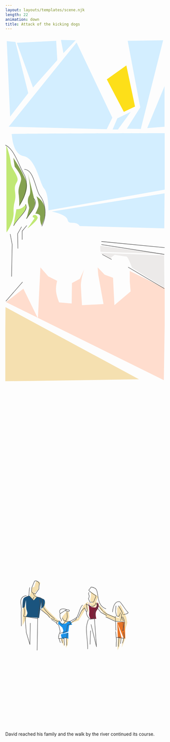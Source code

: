 ```yaml
---
layout: layouts/templates/scene.njk
length: 22
animation: down
title: Attack of the kicking dogs
---
```


<svg stroke-miterlimit="10" style="fill-rule:nonzero;clip-rule:evenodd;stroke-linecap:round;stroke-linejoin:round" viewBox="0 0 390 844" xml:space="preserve" xmlns="http://www.w3.org/2000/svg">
<clipPath id="a"><path d="M0 0h390v844H0z"/></clipPath><g clip-path="url(#a)"><path d="m1.82 650.862 42.37-32.803 35.537 72.44 6.15-124.379 19.133 21.866 21.874 10.937s-3.518 12.758-2.733 24.603c.784 11.845 7.517 28.019 7.517 28.019l30.753 2.734.683-49.888 19.133-10.251 10.934-23.236s-9.081 24.861-8.203 42.368c.878 17.507 2.733 45.105 2.733 45.105l52.622-2.734-12.984-71.757-1.367-17.769 17.088 17.772 20.499 7.514 3.417 66.974 39.64-33.484-2.048-24.603-.005-25.288 86.792 42.371-3.414 224.158L1.819 650.862Z" fill="#ffddce"/><path d="m.455 663.163-1.37 181.101 328.033-4.784L.455 663.163Z" fill="#f5e0b0"/><path d="m2.503 268.157.435 212.538s18.46-24.973 17.362-49.888c-1.099-24.915 6.86-25.585 3.473-49.888-3.388-24.304 11.444-20.844 4.337-37.59-7.108-16.746-13.858-19.696-15.19-35.534-1.333-15.839-10.417-39.638-10.417-39.638Z" fill="#c0e874"/><path d="m19.59 298.227 3.412 21.866s17.387 20.233 15.72 31.439c-1.665 11.207-8.366 20.577-6.15 35.537 2.216 14.96 1.367 30.07 1.367 30.07s24.805-37.248 17.768-59.456c-7.037-22.208-32.117-59.456-32.117-59.456Z" fill="#84a14f"/><path d="m27.108 423.973-7.52 41.004s7.736-13.011 15.72-21.869c7.985-8.858 15.267-16.273 15.716-22.552l.003-9.568s-4.496 6.789-10.935 10.251c-6.439 3.463-12.984 2.734-12.984 2.734Z" fill="#c0e874"/><path d="M55.124 336.497s10.147 44.574 4.098 53.303-3.417 19.819-3.417 19.819l2.736 10.937-6.836 28.017s22.44-31.159 21.188-41.002" fill="#84a14f"/><path d="M67.324 443.79s5.68.118 3.132 3.864C67.91 451.4 54.441 470.85 54.441 470.85s26.321-20.093 24.723-27.383c0 0-2.727-5.346-6.269-5.476-3.542-.13-6.816 1.212-5.571 5.799Z" fill="#c0e874"/><path d="M76.31 392.536s7.442 17.862 4.1 26.653c-3.342 8.791-6.836 15.716-6.836 15.716s12.867-.508 11.623 8.203c-1.244 8.711 3.414 20.502 3.414 20.502s26.466-46.306-12.301-71.074Z" fill="#84a14f"/><path d="m232.123 530.581 156.498 6.15.684 79.275-79.269-49.202s-9.493-27.235-13.668-27.336c-4.176-.102-28.709-4.104-28.709-4.104l-10.931 8.204-24.605-12.987ZM232.125 513.498l.681 14.349 155.821 5.47-156.502-19.819Z" fill="#eceae9"/><path d="m181.943 465.121 207.071 5.467.683-85.425-276.094 44.421s36.365 6.599 38.954 20.502c2.59 13.903 20.462-.016 29.386 15.035ZM105.405 426.851s.86-40.169-10.256-53.308c-11.116-13.14-20.377-73.383-49.886-79.272-29.509-5.889-27.952-52.74-30.067-53.989-2.114-1.249 376.554-2.05 376.554-2.05l.683 137.363-287.028 51.256Z" fill="#d3eeff"/><path d="m248.36 106.877 41.693 79.278 27.33-12.988-21.18-100.457-47.843 34.167Z" fill="#fddf19"/><path d="m262.539 229.212 11.621-27.336 32.798-15.721-31.431 43.057h-12.988Z" fill="#d3eeff"/><path d="m297.393 227.161 32.806-51.938-30.756-162.65 86.792-1.366-54.672 216.638-34.17-.684ZM389.652 123.284l-42.371 102.511 42.368-3.42.003-99.091ZM8.317 222.378 174.383 16.674l87.475 183.835-13.668 28.019-239.873-6.15ZM11.731 197.775l-8.2-184.518 21.185 2.05L56.155 140.37 11.73 197.775ZM67.773 126.701 28.133 17.357l96.362-4.784 2.731 47.155-59.453 66.973ZM136.113 10.523l6.15 32.12 29.893-31.436-36.043-.684Z" fill="#d3eeff"/></g><g clip-path="url(#a)" fill="none" stroke="#4b4b4b" stroke-linecap="butt"><path d="M-2.47 612.697v-111.17M15.29 588.529l1.526-78.4-4.85-25.528M-10.717 264.688c30.163.416 42.608 51.016 55.707 72.502 13.098 21.486 5.475 53.593-9.752 74.919M20.407 464.379c9.228-18.983 39.238-39.147 28.718-52.27M46.639 326.646c23.997.241 27.338 51.392 37.76 63.866 8.981 10.753 21.668 41.289 4.967 74.976"/><path d="M51.268 446.551c10.023-12.474 31.763-36.639 18.072-49.102M235.108 510.291l153.966 24.034M235.108 502.78l154.72 15.021M237.132 534.325l23.078 12.387M300.524 565.491l88.55 52.198M1.375 648.599l40.832-46.858M39.827 466.761l-9.764 17.274.75 36.052M41.326 498.306l-.003-21.033 11.269-13.517"/></g>
</svg>

<svg stroke-miterlimit="10" style="fill-rule:nonzero;clip-rule:evenodd;stroke-linecap:round;stroke-linejoin:round" viewBox="0 0 390 844" xml:space="preserve" xmlns="http://www.w3.org/2000/svg">
<path d="M75.058 489.215 70.955 502.2l-6.244 1.847s-3.62 20.278-5.37 20.705c-1.752.427 10.93 11.618 10.93 11.618l6.838-10.251-4.787-9.568 8.884-8.201s-1.294-8.78 2.731-12.304c4.026-3.523-.563-8.459-8.879-6.831ZM48.403 545.254l-6.15 10.934v40.321l9.567-19.135-.77-10.616-.318-9.572M90.093 544.57l8.884-4.783s-4.127 7.701-.686 12.984 25.972 26.653 25.972 26.653l8.201 6.834.745 6.599-19.88-12.066-25.291-23.239s10.259-7.731 2.055-12.982ZM138.609 587.622s3.177-11.14.686-12.298c0 0 11.391-13.695 11.618-14.352l4.63 3.35.837 11.685-3.417 10.251s-3.956 5.95-8.884 6.151l-4.784-17.769M162.528 587.622l-6.148 4.787 22.97-8.251 18.034-29.337 6.154 10.252-2.051-26.653-10.937 10.251-10.168 28.019-17.854 10.932ZM135.192 629.993l8.887 18.454-2.05-19.818M148.86 628.626l-.68 22.555 4.514-8.203 1.686-15.541-5.52 1.189ZM210.366 514.498s-1.257 6.055-.678 9.57l-2.05 11.618 6.829 7.515-10.929-3.414s7.557 14.207 14.351 12.301c6.794-1.906 8.198-10.935 8.198-10.935l-3.996-2.733 5.366-12.301-17.091-11.621ZM228.821 545.254l2.05 10.251 17.088 20.502 23.916 10.251h20.505l-.003 24.602 6.151-21.185-2.737-13.671-4.781-10.931-8.881-18.452-8.204 6.834-.013 20.236 7.109 6.024-30.329-11.225-9.57-10.252-12.301-12.984ZM275.289 629.31l-.68 28.022 4.784-10.251 2.733-19.819M288.277 627.945l-3.42 22.55 8.724-22.55h-5.304Z" fill="#f5e0b0"/><path d="M59.337 524.068s-10.998 1.642-14.351 6.151c-3.353 4.509-2.734 23.236-2.734 23.236l4.784-1.191 3.417-17.945s.394 9.472.597 17.945c.203 8.473 5.19 11.807 1.77 18.494-3.42 6.687-3.053 4.563-3.053 4.563l32.809 2.736 2.842-20.871 2.62-17.598v16.598l6.834-6.834s5.232-13.855-1.365-17.083c-6.596-3.227-16.398-5.467-16.398-5.467l-7.518 8.201-10.253-10.935Z" fill="#1a547e"/><path d="m203.532 539.101 2.056 22.554-.686 9.568 3.417 10.251 14.354-1.367s-4.133-13.721.681-19.818c4.813-6.098 6.719-13.311 3.417-18.452-3.303-5.142-.545 12.21-8.201 10.934-7.656-1.276-13.348-1.497-15.038-13.67Z" fill="#801f39"/><path d="m273.925 588.308 1.367 38.954 9.565.681" fill="#e77427"/><path d="m273.928 588.992 15.713 38.951 3.94.686-.523-17.771-1.364-23.233-17.766 1.367Z" fill="#e77427"/><path d="m131.097 584.891-1.888 7.518 10.427 9.388 2.396 7.013-2.396 8.154 14.694-5.42 2.05-15.718 7.157-1.328-4.32-8.923-7.62 2.733c-.54.51-3.522 5.214-10.251 4.101-6.73-1.114-10.249-7.518-10.249-7.518ZM135.878 618.378l2.053 9.567 4.565 1.634 1.583-3.142 10.301 2.192v-14.665l-18.502 4.414Z" fill="#1991e8"/><path d="M131.906 616.406a.494.494 0 0 0-.594.375c-.827 4.805-.568 2.664-.843 4.813-.139 1.081.416-2.132.5-3.219.041-.537-.256 1.037-.375 1.563-.232 1.016-.49 2.157-.656 3.187-.088.542-.335 2.193-.219 1.656.57-2.65.013-.005-.063 1.625a.534.534 0 0 0 .5.563c.293.013.55-.239.563-.531.789-4.725.512-2.602.781-4.719.135-1.065-.382 2.137-.719 3.156-.165.498.108-1.044.188-1.563.154-.995.409-2.173.625-3.156.115-.527.45-2.097.375-1.562-.371 2.629-.021-.014.312-1.594a.492.492 0 0 0-.375-.594ZM139.125 627.344c-4.595.017-2.973.044-4.594.031-1.09-.009 2.168-.041 3.25.094.441.055-.871.109-1.312.156-1.308.139-2.623.285-3.938.344-.433.019-.878.028-1.312.031-.121.001-.203-.046-.313-.094a4.989 4.989 0 0 1-.468-.25c-.088-.05-.352-.121-.25-.125 2.972-.109-.015-.023-.282-.156-.248-.123-.533.001-.656.25a.48.48 0 0 0 .219.656c4.865.062 2.814.06 4.875.063 1.543.001-3.084-.005-4.625.062-.091.004.14.08.219.125.087.051.192.109.281.157.201.108.399.23.625.281.562.127 1.143.021 1.718 0 1.337-.05 2.67-.179 4-.313.44-.044 1.754-.102 1.313-.125-2.802-.147.026-.009 1.344-.125a.509.509 0 0 0 .469-.562c-.027-.292-.271-.526-.563-.5ZM140.938 625.281c-.272.058-.464.323-.407.594.117.552.234 1.079.375 1.625.047.183.125.537.219.688.659 1.05 2.134-.075 2.906-.376.51-.197 1.016-.219 1.563-.25 1.684-.094 3.409.068 5.094.094a.531.531 0 0 0 0-1.062c-.661-.068-.563-.005-1-.032.335.055-.692-.02-1.032-.031-.345-.011-.686-.024-1.031-.031-1.294-.025-2.738-.107-3.969.375-.465.182-.909.41-1.375.594-.069.027-.213.077-.312.125-.034-.107-.066-.236-.094-.344-.046-.175-.083-.355-.125-.531-.042-.177-.306-.529-.125-.531 3.02-.048.022.012-.094-.532a.492.492 0 0 0-.593-.375Zm6.093.781c-.881-.156-1.476-.206-.937.063 1.207.603 1.052.272 3.5.406-.611-.104-1.713-.318-2.563-.469Z" fill="#4b4b4b"/><path d="M132.062 627.781a.505.505 0 0 0-.562.438c-.287 2.68.607 4.59 1.5 7.031.395 1.081.721 2.164 1.188 3.219.118.268.45.4.718.281.268-.119.369-.451.25-.719-.554-1.244-.929-2.519-1.437-3.781-.789-1.96-1.449-3.76-1.219-5.906a.505.505 0 0 0-.438-.563ZM138.312 627.781c-.277-.007-.492.223-.5.5-.098 3.62.882 7.115 1.063 10.719a.533.533 0 0 0 1.063-.062c-.189-3.578-1.222-7.064-1.126-10.657.008-.277-.222-.492-.5-.5ZM151.812 614.625c-.274-.041-.552.132-.593.406-.562 3.754-.985 7.535-1.344 11.313a.508.508 0 0 0 .469.562c.292.028.566-.177.594-.468.349-3.76.727-7.515 1.281-11.25a.483.483 0 0 0-.407-.563ZM149.875 627.562a.5.5 0 0 0-.531.469c-.178 2.281-.381 4.554-.313 6.844.034 1.149.442 2.229.5 3.375.117 2.311.076 4.63.281 6.938.027.292.302.494.594.468a.509.509 0 0 0 .469-.562c-.208-2.294-.181-4.578-.313-6.875-.064-1.139-.462-2.236-.5-3.375-.075-2.255.109-4.504.282-6.75a.501.501 0 0 0-.469-.532ZM143.75 626.656a.526.526 0 0 0-.5.532c.118 2.955.177 5.923.375 8.874.097 1.449.489 2.849.687 4.282.208 1.496.077 2.999 0 4.5-.014.293.208.516.5.531a.533.533 0 0 0 .563-.5c.077-1.569.19-3.124-.031-4.687-.199-1.409-.585-2.765-.688-4.188-.212-2.941-.286-5.898-.406-8.844-.011-.277-.223-.511-.5-.5Z" fill="#4b4b4b"/><path d="M150.838 563.815s.614 8.148.876 10.576c.262 2.427-2.801 10.059-2.801 10.059l-5.427.515s-3.688-5.438-3.5-7.48M133.692 568.635s-.298 8.812 1.68 11.135c1.979 2.323 2.803 4.896 1.259 6.123M133.694 585.893s2.309 8.518 6.713 7.366c4.405-1.151 6.085-7.142 6.085-7.142l4.827.892 5.665-.669 2.938 7.366-7.765 1.785-2.307 15.848-17.207 4.687s1.815-4.359 1.26-6.472c-.555-2.114-2.42-12.436-3.722-14.278-1.303-1.841-5.016-3.579-5.016-3.579l1.827-5.804h6.702ZM133.274 568.483l12.589-8.259s3.043-2.283 6.505-2.009c3.461.274 5.576 1.179 4.406 2.679-1.17 1.499-3.776 1.562-3.776 1.562l-7.344-2.232" fill="none" stroke="#4b4b4b" stroke-linecap="butt"/><path d="M133.904 567.144s-3.869-8.184 3.146-10.491c7.015-2.307 13.639 1.562 13.639 1.562M158.032 586.785l12.591-6.918s4.49-4.301 5.666-3.125M159.292 591.25s8.871-6.696 11.121-7.812c2.251-1.116 3.568-3.795 3.568-3.795M126.349 585.67l-11.961-5.135s-1.817-.57-3.776-.892M125.51 590.358s-11.155-7.506-12.8-8.259" fill="none" stroke="#4b4b4b" stroke-linecap="butt"/><path d="M289.531 612.969c-.273.046-.484.289-.437.562.659 3.88 1.455 7.714 1.594 11.657.01.293.238.51.531.5.293-.011.542-.239.531-.532-.15-3.992-.983-7.855-1.656-11.781a.482.482 0 0 0-.563-.406ZM282.375 626.406a.538.538 0 0 0-.594.469.538.538 0 0 0 .469.594c4.844-.077 3.15-.062 4.844-.063 1.182-.001-2.366.018-3.532.219-.431.074.878.102 1.313.156.438.055.874.106 1.313.157 1.323.152 2.665.306 4 .281.398-.008.708-.191 1.031-.407.088-.059.163-.125.25-.187.077-.056.345-.155.25-.156-3.151-.054-.015-.013.219-.157.236-.145.333-.451.187-.687-.146-.236-.482-.302-.719-.156-4.522-.023-2.554-.052-4.5-.031-1.42.015 2.836.055 4.25.187.107.01-.163.125-.25.187-.135.098-.29.232-.437.313a.663.663 0 0 1-.313.063c-.427-.005-.854-.008-1.281-.032-1.301-.071-2.584-.236-3.875-.406-.437-.058-1.753-.169-1.312-.188 2.574-.109 0-.009-1.313-.156ZM280.562 623.844a.512.512 0 0 0-.593.406c-4.535.612-2.956-.352-4.531.625-1.253.776 2.952-.178 4.406.063.219.036-.052.437-.094.656-.062.326-.147.644-.219.968-.012.054-.017.103-.031.157-.057-.02-.058-.044-.094-.063l-.468-.25c-.346-.185-.678-.391-1.032-.562-1.182-.573-2.718-.51-4-.469-.341.011-.659.049-1 .063-.335.013-1.331.085-1 .031 2.687-.443-.009-.018-1 0a.559.559 0 0 0-.531.562.505.505 0 0 0 .531.5c1.506-.029 3.025-.143 4.532-.093.562.018 1.178.009 1.718.187.686.226 2.209 1.573 2.938.969.607-.504.75-2.426.875-3.156a.513.513 0 0 0-.407-.594Z" fill="#4b4b4b"/><path d="M289.344 626.938a.475.475 0 0 0-.438.531c.26 3.017-.617 5.331-1.468 8.156-.392 1.3-.729 2.596-1.188 3.875a.537.537 0 0 0 .312.688.537.537 0 0 0 .688-.313c.463-1.298.798-2.617 1.188-3.937.871-2.954 1.74-5.385 1.468-8.532a.529.529 0 0 0-.562-.468ZM283.156 626.938a.498.498 0 0 0-.5.5c.095 4.397-.939 8.738-1.125 13.124-.012.293.239.52.531.532a.506.506 0 0 0 .532-.5c.179-4.407 1.16-8.738 1.062-13.156a.497.497 0 0 0-.5-.5ZM269.812 610.781a.505.505 0 0 0-.437.563c.55 4.595.936 9.198 1.281 13.812.022.293.27.491.563.469a.533.533 0 0 0 .5-.563 319.25 319.25 0 0 0-1.344-13.843.505.505 0 0 0-.563-.438ZM271.719 626.656a.5.5 0 0 0-.469.532c.172 2.765.325 5.539.25 8.312-.038 1.394-.436 2.732-.5 4.125-.129 2.822-.076 5.649-.281 8.469a.508.508 0 0 0 .469.562c.292.021.572-.176.593-.468.203-2.831.165-5.667.281-8.5.058-1.4.436-2.756.469-4.157.066-2.802-.106-5.611-.281-8.406a.5.5 0 0 0-.531-.469ZM277.781 625.562a.526.526 0 0 0-.531.5c-.118 3.62-.165 7.228-.375 10.844-.101 1.743-.49 3.457-.687 5.188-.218 1.906-.108 3.808-.032 5.718a.505.505 0 0 0 .532.5c.293-.011.543-.238.531-.531-.076-1.856-.207-3.71 0-5.562.195-1.751.592-3.487.687-5.25.196-3.625.258-7.247.375-10.875a.525.525 0 0 0-.5-.532Z" fill="#4b4b4b"/><path d="M270.753 548.282s-.608 10.005-.867 12.985c-.259 2.981 2.773 12.352 2.773 12.352l5.373.632s3.651-6.677 3.466-9.184" fill="none" stroke="#4b4b4b" stroke-linecap="butt"/><path d="M276.57 548.282s11.454 16.738 9.495 19.59c-1.959 2.853-2.775 6.013-1.247 7.519M269.044 577.119l-22.641-9.691s-5.776-5.546-7.288-4.03M269.044 586.521v-.003l-23.488-11.127" fill="none" stroke="#4b4b4b" stroke-linecap="butt"/><path d="M262.384 563.905s1.247-27.717 17.175-25.452c3.165.45 14.772 21.074 20.124 25.452 4.661 3.812-11.571 6.291-11.571 6.291M269.044 573.753l.745 13.516.754 21.784M288.572 609.804l-.003-21.781-18.777-1.502M282.317 585.358l2.253-10.515 4.503 12.014" fill="none" stroke="#4b4b4b" stroke-linecap="butt"/><path d="M287.066 575.255s5.952 9.116 4.617 16.148c-1.335 7.033-4.619 18.398-4.619 18.398" fill="none" stroke="#4b4b4b" stroke-linecap="butt"/><g fill="none" stroke="#4b4b4b" stroke-linecap="butt"><path d="M71.566 488.102s3.417-2.16 8.57 1.813c5.153 3.972 2.295 10.125 2.295 10.125l-.252 7.561-8.722 11.857s-5.207-.685-8.34-4.138c-1.499-1.653-.103-11.644-.103-11.644l6.552-15.574ZM59.68 526.964l6.731 7.407 4.144-7.901M59.68 503.676s-1.802 11.463-1.559 15.386c.243 3.924-2.541 6.927-6.735 7.902M51.906 523.507s-16.501.534-13.984 19.259c2.516 18.724 1.033 20.246 1.033 20.246l.284 35.073"/><path d="M46.724 535.852s-3.344 12.116-.517 20.247c2.826 8.13-1.424 17.891-1.424 17.891l34.573 5.812s3.11-22.064 5.178-28.641c2.067-6.578-1.036-18.272-1.036-18.272"/><path d="M68.478 519.556s2.215 5.235 7.253 6.914c5.038 1.678 18.013.014 14.794 14.491-3.22 14.477 30.282 39.332 30.282 39.332M84.16 555.355l19.649 15.957 5.454 6.515M48.28 575.852l3.106 38.024 8.807 29.135 1.034-52.345M79.354 577.827l-1.553 79.505"/></g><g fill="none" stroke="#4b4b4b" stroke-linecap="butt"><path d="M204.83 515.759s-2.305 2.595-.255 6.278c2.05 3.682-1.215 9.254-1.215 9.254 4.274 9.942 4.25 8.591 4.25 8.591l8.507-.658 6.076-15.204s-21.173-12.446-17.363-14.871c6.187-3.938.534-9.691 13.75-3.938 13.217 5.753.289 40.552 27.823 50.708"/><path d="M197.689 543.71s4.193 13.872 1.505 20.279c-2.687 6.408 7.508 17.275 7.508 17.275l11.269-2.254s-3.606-15.241 3.755-21.781c7.361-6.539 0-15.772 0-15.772s-2.916 17.145-24.037 2.253ZM189.424 546.712c-3.954.451-9.758 19.53-9.758 19.53l-7.51 17.275"/><path d="m178.161 577.508 8.262-16.523 7.511-7.511 4.506 9.764M203.695 581.261s-4.747 9.969-5.255 21.784c-.507 11.814 4.202 43.623 3.005 51.072M207.456 642.851s.593-30.553 1.499-33.798M209.706 594.032l13.385 54.567-5.123-71.091M223.569 543.056l15.027 18.029M225.074 553.574l9.016 11.266 14.27 7.511"/></g>
</svg>

David reached his family and the walk by the river continued its course.